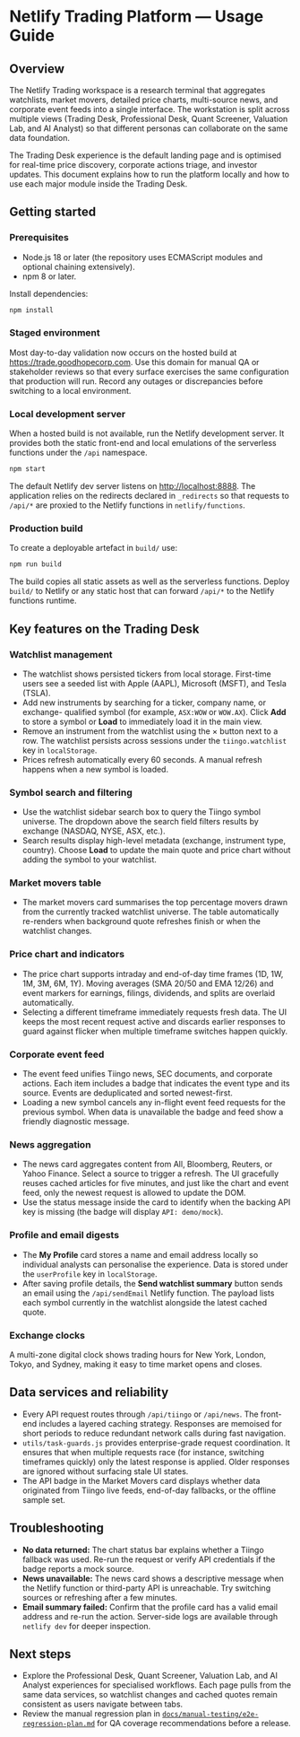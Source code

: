 # Netlify Trading Platform — Usage Guide

## Overview
The Netlify Trading workspace is a research terminal that aggregates watchlists,
market movers, detailed price charts, multi-source news, and corporate event
feeds into a single interface. The workstation is split across multiple views
(Trading Desk, Professional Desk, Quant Screener, Valuation Lab, and AI Analyst)
so that different personas can collaborate on the same data foundation.

The Trading Desk experience is the default landing page and is optimised for
real-time price discovery, corporate actions triage, and investor updates. This
document explains how to run the platform locally and how to use each major
module inside the Trading Desk.

## Getting started

### Prerequisites
- Node.js 18 or later (the repository uses ECMAScript modules and optional
  chaining extensively).
- npm 8 or later.

Install dependencies:

```bash
npm install
```

### Staged environment
Most day-to-day validation now occurs on the hosted build at
<https://trade.goodhopecorp.com>. Use this domain for manual QA or stakeholder
reviews so that every surface exercises the same configuration that production
will run. Record any outages or discrepancies before switching to a local
environment.

### Local development server
When a hosted build is not available, run the Netlify development server. It
provides both the static front-end and local emulations of the serverless
functions under the `/api` namespace.

```bash
npm start
```

The default Netlify dev server listens on <http://localhost:8888>. The
application relies on the redirects declared in `_redirects` so that requests to
`/api/*` are proxied to the Netlify functions in `netlify/functions`.

### Production build
To create a deployable artefact in `build/` use:

```bash
npm run build
```

The build copies all static assets as well as the serverless functions. Deploy
`build/` to Netlify or any static host that can forward `/api/*` to the Netlify
functions runtime.

## Key features on the Trading Desk

### Watchlist management
- The watchlist shows persisted tickers from local storage. First-time users see
  a seeded list with Apple (AAPL), Microsoft (MSFT), and Tesla (TSLA).
- Add new instruments by searching for a ticker, company name, or exchange-
  qualified symbol (for example, `ASX:WOW` or `WOW.AX`). Click **Add** to store a
  symbol or **Load** to immediately load it in the main view.
- Remove an instrument from the watchlist using the × button next to a row. The
  watchlist persists across sessions under the `tiingo.watchlist` key in
  `localStorage`.
- Prices refresh automatically every 60 seconds. A manual refresh happens when a
  new symbol is loaded.

### Symbol search and filtering
- Use the watchlist sidebar search box to query the Tiingo symbol universe. The
  dropdown above the search field filters results by exchange (NASDAQ, NYSE,
  ASX, etc.).
- Search results display high-level metadata (exchange, instrument type,
  country). Choose **Load** to update the main quote and price chart without
  adding the symbol to your watchlist.

### Market movers table
- The market movers card summarises the top percentage movers drawn from the
  currently tracked watchlist universe. The table automatically re-renders when
  background quote refreshes finish or when the watchlist changes.

### Price chart and indicators
- The price chart supports intraday and end-of-day time frames (1D, 1W, 1M, 3M,
  6M, 1Y). Moving averages (SMA 20/50 and EMA 12/26) and event markers for
  earnings, filings, dividends, and splits are overlaid automatically.
- Selecting a different timeframe immediately requests fresh data. The UI keeps
  the most recent request active and discards earlier responses to guard against
  flicker when multiple timeframe switches happen quickly.

### Corporate event feed
- The event feed unifies Tiingo news, SEC documents, and corporate actions. Each
  item includes a badge that indicates the event type and its source. Events are
  deduplicated and sorted newest-first.
- Loading a new symbol cancels any in-flight event feed requests for the
  previous symbol. When data is unavailable the badge and feed show a friendly
  diagnostic message.

### News aggregation
- The news card aggregates content from All, Bloomberg, Reuters, or Yahoo
  Finance. Select a source to trigger a refresh. The UI gracefully reuses cached
  articles for five minutes, and just like the chart and event feed, only the
  newest request is allowed to update the DOM.
- Use the status message inside the card to identify when the backing API key is
  missing (the badge will display `API: demo/mock`).

### Profile and email digests
- The **My Profile** card stores a name and email address locally so individual
  analysts can personalise the experience. Data is stored under the `userProfile`
  key in `localStorage`.
- After saving profile details, the **Send watchlist summary** button sends an
  email using the `/api/sendEmail` Netlify function. The payload lists each
  symbol currently in the watchlist alongside the latest cached quote.

### Exchange clocks
A multi-zone digital clock shows trading hours for New York, London, Tokyo, and
Sydney, making it easy to time market opens and closes.

## Data services and reliability
- Every API request routes through `/api/tiingo` or `/api/news`. The front-end
  includes a layered caching strategy. Responses are memoised for short periods
  to reduce redundant network calls during fast navigation.
- `utils/task-guards.js` provides enterprise-grade request coordination. It
  ensures that when multiple requests race (for instance, switching timeframes
  quickly) only the latest response is applied. Older responses are ignored
  without surfacing stale UI states.
- The API badge in the Market Movers card displays whether data originated from
  Tiingo live feeds, end-of-day fallbacks, or the offline sample set.

## Troubleshooting
- **No data returned:** The chart status bar explains whether a Tiingo fallback
  was used. Re-run the request or verify API credentials if the badge reports a
  mock source.
- **News unavailable:** The news card shows a descriptive message when the
  Netlify function or third-party API is unreachable. Try switching sources or
  refreshing after a few minutes.
- **Email summary failed:** Confirm that the profile card has a valid email
  address and re-run the action. Server-side logs are available through
  `netlify dev` for deeper inspection.

## Next steps
- Explore the Professional Desk, Quant Screener, Valuation Lab, and AI Analyst
  experiences for specialised workflows. Each page pulls from the same data
  services, so watchlist changes and cached quotes remain consistent as users
  navigate between tabs.
- Review the manual regression plan in
  [`docs/manual-testing/e2e-regression-plan.md`](manual-testing/e2e-regression-plan.md)
  for QA coverage recommendations before a release.
